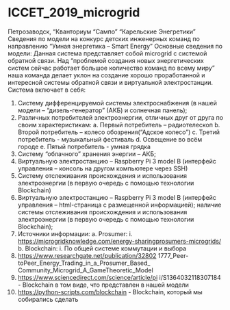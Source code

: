 # ICCET_2019_microgrid
Петрозаводск, “Кванториум “Сампо”
“Карельские Энегретики”
Сведения по модели на конкурс детских
инженерных команд по направлению
“Умная энергетика –
Smart Energy”
Основные сведения по модели:
Данная система представляет собой microgrid с системой обратной связи.
Над “проблемой создания новых энергетических систем сейчас работает большое
количество команд по всему миру” наша команда делает уклон на создание хорошо
проработанной и интересной системы обратной связи и виртуальной электростанции.
Система включает в себя:
1. Систему дифференцируемой системы электроснабжения (в нашей модели –
“дизель-генератор” (АКБ) и солнечная панель);
2. Различных потребителей электроэнергии, отличных друг от друга по своим
характеристикам:
a. Первый потребитель – радиотелескоп
b. Второй потребитель – колесо обозрения(“Адское колесо”)
c. Третий потребитель - музыкальный фестиваль
d. Освещение во всём городе
e. Пятый потребитель - умная грядка
3. Систему “облачного” хранения энергии – АКБ;
4. Виртуальную электростанцию – Raspberry Pi 3 model B (интерфейс управления
– консоль на другом компьютере через SSH)
5. Систему отслеживания происхождения и использования электроэнергии (в
первую очередь с помощью технологии Blockchain)
6. Виртуальную электростанцию – Raspberry Pi 3 model B (интерфейс управления
– html-страница с размещенной информацией); наличие системы отслеживания
происхождения и использования электроэнергии (в первую очередь с
помощью технологии Blockchain);
1. Источники информации:
a. Prosumer:
i. https://microgridknowledge.com/energy-sharingprosumers-microgrids/
b. Blockchain:
i. По общей системе коммутации и выбора
1. https://www.researchgate.net/publication/32802
1777_Peer-toPeer_Energy_Trading_in_a_Prosumer_Based_
Community_Microgrid_A_GameTheoretic_Model
2. https://www.sciencedirect.com/science/article/pi
i/S1364032118307184 - Blockchain в том виде,
что представлен в нашей модели
3. https://python-scripts.com/blockchain -
Blockchain, который мы собирались сделать
